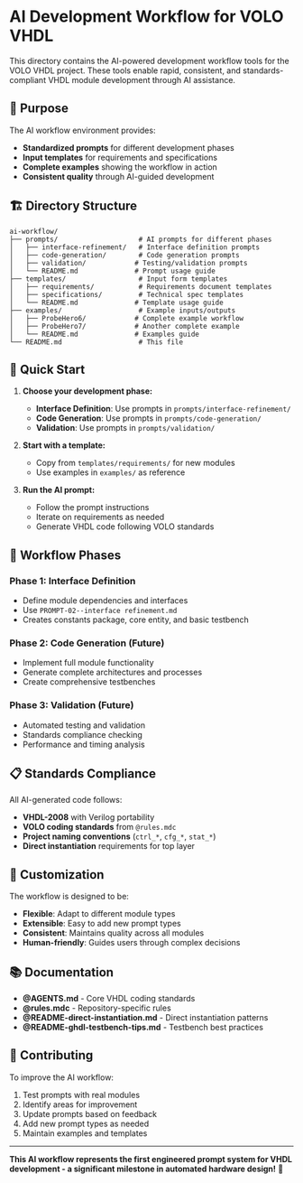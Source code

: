 # AI Development Workflow for VOLO VHDL

This directory contains the AI-powered development workflow tools for the VOLO VHDL project. These tools enable rapid, consistent, and standards-compliant VHDL module development through AI assistance.

## 🎯 **Purpose**

The AI workflow environment provides:
- **Standardized prompts** for different development phases
- **Input templates** for requirements and specifications
- **Complete examples** showing the workflow in action
- **Consistent quality** through AI-guided development

## 🏗️ **Directory Structure**

```
ai-workflow/
├── prompts/                    # AI prompts for different phases
│   ├── interface-refinement/   # Interface definition prompts
│   ├── code-generation/        # Code generation prompts  
│   ├── validation/            # Testing/validation prompts
│   └── README.md              # Prompt usage guide
├── templates/                  # Input form templates
│   ├── requirements/           # Requirements document templates
│   ├── specifications/         # Technical spec templates
│   └── README.md              # Template usage guide
├── examples/                   # Example inputs/outputs
│   ├── ProbeHero6/            # Complete example workflow
│   ├── ProbeHero7/            # Another complete example
│   └── README.md              # Examples guide
└── README.md                   # This file
```

## 🚀 **Quick Start**

1. **Choose your development phase:**
   - **Interface Definition**: Use prompts in `prompts/interface-refinement/`
   - **Code Generation**: Use prompts in `prompts/code-generation/`
   - **Validation**: Use prompts in `prompts/validation/`

2. **Start with a template:**
   - Copy from `templates/requirements/` for new modules
   - Use examples in `examples/` as reference

3. **Run the AI prompt:**
   - Follow the prompt instructions
   - Iterate on requirements as needed
   - Generate VHDL code following VOLO standards

## 🔄 **Workflow Phases**

### **Phase 1: Interface Definition**
- Define module dependencies and interfaces
- Use `PROMPT-02--interface refinement.md`
- Creates constants package, core entity, and basic testbench

### **Phase 2: Code Generation** (Future)
- Implement full module functionality
- Generate complete architectures and processes
- Create comprehensive testbenches

### **Phase 3: Validation** (Future)
- Automated testing and validation
- Standards compliance checking
- Performance and timing analysis

## 📋 **Standards Compliance**

All AI-generated code follows:
- **VHDL-2008** with Verilog portability
- **VOLO coding standards** from `@rules.mdc`
- **Project naming conventions** (`ctrl_*`, `cfg_*`, `stat_*`)
- **Direct instantiation** requirements for top layer

## 🎨 **Customization**

The workflow is designed to be:
- **Flexible**: Adapt to different module types
- **Extensible**: Easy to add new prompt types
- **Consistent**: Maintains quality across all modules
- **Human-friendly**: Guides users through complex decisions

## 📚 **Documentation**

- **@AGENTS.md** - Core VHDL coding standards
- **@rules.mdc** - Repository-specific rules
- **@README-direct-instantiation.md** - Direct instantiation patterns
- **@README-ghdl-testbench-tips.md** - Testbench best practices

## 🤝 **Contributing**

To improve the AI workflow:
1. Test prompts with real modules
2. Identify areas for improvement
3. Update prompts based on feedback
4. Add new prompt types as needed
5. Maintain examples and templates

---

**This AI workflow represents the first engineered prompt system for VHDL development - a significant milestone in automated hardware design!** 🎉
